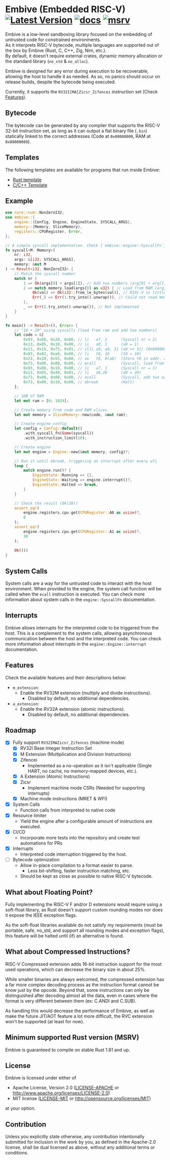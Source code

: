# Embive (Embedded RISC-V) [![Latest Version]][crates.io] [![docs]][docs.rs] [![msrv]][Rust 1.81]

[Latest Version]: https://img.shields.io/crates/v/embive.svg
[crates.io]: https://crates.io/crates/embive
[docs]: https://docs.rs/embive/badge.svg
[docs.rs]: https://docs.rs/embive
[msrv]: https://img.shields.io/crates/msrv/embive.svg?label=msrv&color=lightgray
[Rust 1.81]: https://blog.rust-lang.org/2024/09/05/Rust-1.81.0.html

Embive is a low-level sandboxing library focused on the embedding of untrusted code for constrained environments.  
As it interprets RISC-V bytecode, multiple languages are supported out of the box by Embive (Rust, C, C++, Zig, Nim, etc.).  
By default, it doesn’t require external crates, dynamic memory allocation or the standard library (`no_std` & `no_alloc`).

Embive is designed for any error during execution to be recoverable, allowing the host to handle it as needed.
As so, no panics should occur on release builds, despite the bytecode being executed.

Currently, it supports the `RV32I[MA]Zicsr_Zifencei` instruction set (Check [Features](#features)).

## Bytecode
The bytecode can be generated by any compiler that supports the RISC-V 32-bit instruction set, as long as it can output a flat
binary file (`.bin`) statically linked to the correct addresses (Code at `0x00000000`, RAM at `0x80000000`).

## Templates
The following templates are available for programs that run inside Embive:
- [Rust template](https://github.com/embive/embive-rust-template)
- [C/C++ Template](https://github.com/embive/embive-c-template)

## Example
```rust
use core::num::NonZeroI32;
use embive::{
    engine::{Config, Engine, EngineState, SYSCALL_ARGS},
    memory::{Memory, SliceMemory},
    registers::CPURegister, Error,
};

// A simple syscall implementation. Check [`embive::engine::SyscallFn`].
fn syscall<M: Memory>(
    nr: i32,
    args: &[i32; SYSCALL_ARGS],
    memory: &mut M
) -> Result<i32, NonZeroI32> {
    // Match the syscall number
    match nr {
        1 => Ok(args[0] + args[1]), // Add two numbers (arg[0] + arg[1])
        2 => match memory.load(args[0] as u32) { // Load from RAM (arg[0])
            Ok(val) => Ok(i32::from_le_bytes(val)), // RISC-V is little endian
            Err(_) => Err(1.try_into().unwrap()), // Could not read memory
        },
        _ => Err(2.try_into().unwrap()), // Not implemented
    }
}

fn main() -> Result<(), Error> {
    // "10 + 20" using syscalls (load from ram and add two numbers)
    let code = &[
        0x93, 0x08, 0x20, 0x00, // li   a7, 2      (Syscall nr = 2)
        0x13, 0x05, 0x10, 0x00, // li   a0, 1      (a0 = 1)
        0x13, 0x15, 0xf5, 0x01, // slli a0, a0, 31 (a0 << 31) (0x80000000)
        0x93, 0x02, 0xa0, 0x00, // li   t0, 10     (t0 = 10)
        0x23, 0x20, 0x55, 0x00, // sw   t0, 0(a0)  (Store t0 in addr. a0)
        0x73, 0x00, 0x00, 0x00, // ecall           (Syscall, load from arg0)
        0x93, 0x08, 0x10, 0x00, // li   a7, 1      (Syscall nr = 1)
        0x13, 0x05, 0x40, 0x01, // li   a0,20      (a0 = 20)
        0x73, 0x00, 0x00, 0x00, // ecall           (Syscall, add two args)
        0x73, 0x00, 0x10, 0x00, // ebreak          (Halt)
    ];

    // 1KB of RAM
    let mut ram = [0; 1024];

    // Create memory from code and RAM slices
    let mut memory = SliceMemory::new(code, &mut ram);

    // Create engine config
    let config = Config::default()
        .with_syscall_fn(Some(syscall))
        .with_instruction_limit(10);

    // Create engine
    let mut engine = Engine::new(&mut memory, config)?;

    // Run it until ebreak, triggering an interrupt after every wfi
    loop {
        match engine.run()? {
            EngineState::Running => {},
            EngineState::Waiting => engine.interrupt()?,
            EngineState::Halted => break,
        }
    }

    // Check the result (Ok(30))
    assert_eq!(
        engine.registers.cpu.get(CPURegister::A0 as usize)?,
        0
    );
    assert_eq!(
        engine.registers.cpu.get(CPURegister::A1 as usize)?,
        30
    );
    
    Ok(())
}
```

## System Calls
System calls are a way for the untrusted code to interact with the host environment.
When provided to the engine, the system call function will be called when the `ecall` instruction is executed.
You can check more information about system calls in the `engine::SyscallFn` documentation.

## Interrupts
Embive allows interrupts for the interpreted code to be triggered from the host. This is a complement to the system
calls, allowing asynchronous communication between the host and the interpreted code.
You can check more information about interrupts in the `engine::Engine::interrupt` documentation.

## Features
Check the available features and their descriptions below:

- `m_extension`:
    - Enable the RV32M extension (multiply and divide instructions).
        - Disabled by default, no additional dependencies.
- `a_extension`:
    - Enable the RV32A extension (atomic instructions).
        - Disabled by default, no additional dependencies.

## Roadmap
- [x] Fully support `RV32IMAZicsr_Zifencei` (machine mode)
    - [x] RV32I Base Integer Instruction Set
    - [x] M Extension (Multiplication and Division Instructions)
    - [x] Zifencei
        - Implemented as a no-operation as it isn't applicable (Single HART, no cache, no memory-mapped devices, etc.).
    - [x] A Extension (Atomic Instructions)
    - [x] Zicsr
        - Implement machine mode CSRs (Needed for supporting interrupts)
    - [x] Machine mode instructions (MRET & WFI)
- [x] System Calls
    - Function calls from interpreted to native code
- [x] Resource limiter
    - Yield the engine after a configurable amount of instructions are executed.
- [x] CI/CD
    - Incorporate more tests into the repository and create test automations for PRs
- [x] Interrupts
    - Interpreted code interruption triggered by the host.
- [ ] Bytecode optimization
    - Allow in-place compilation to a format easier to parse.
        - Less bit-shifting, faster instruction matching, etc.
    - Should be kept as close as possible to native RISC-V bytecode.

## What about Floating Point?
Fully implementing the RISC-V F and/or D extensions would require using a soft-float library, as Rust doesn't 
support custom rounding modes nor does it expose the IEEE exception flags.

As the soft-float libraries available do not satisfy my requirements (must be portable, safe, no_std, and
support all rounding modes and exception flags), this feature will be halted until (if) an alternative is found.

## What about Compressed Instructions?
RISC-V Compressed extension adds 16-bit instruction support for the most used operations, which can decrease the binary size in about 25%.  

While smaller binaries are always welcomed, the compressed extension has a far more complex decoding process as 
the instruction format cannot be know just by the opcode. Beyond that, some instructions can only be distinguished 
after decoding almost all the data, even in cases where the format is very different between them (ex: C.ANDI and C.SUB).

As handling this would decrease the performance of Embive, as well as make the future JIT/AOT feature a lot more 
difficult, the RVC extension won't be supported (at least for now).

## Minimum supported Rust version (MSRV)
Embive is guaranteed to compile on stable Rust 1.81 and up.

## License

Embive is licensed under either of

- Apache License, Version 2.0 ([LICENSE-APACHE](LICENSE-APACHE) or
  <http://www.apache.org/licenses/LICENSE-2.0>)
- MIT license ([LICENSE-MIT](LICENSE-MIT) or <http://opensource.org/licenses/MIT>)

at your option.

## Contribution

Unless you explicitly state otherwise, any contribution intentionally submitted
for inclusion in the work by you, as defined in the Apache-2.0 license, shall be
dual licensed as above, without any additional terms or conditions.
